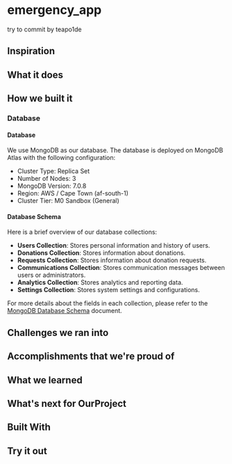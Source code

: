 # emergency_app

try to commit by teapo1de


## Inspiration

## What it does

## How we built it

### Database 

#### Database

We use MongoDB as our database. The database is deployed on MongoDB Atlas with the following configuration:

- Cluster Type: Replica Set
- Number of Nodes: 3
- MongoDB Version: 7.0.8
- Region: AWS / Cape Town (af-south-1)
- Cluster Tier: M0 Sandbox (General)

#### Database Schema

Here is a brief overview of our database collections:

- **Users Collection**: Stores personal information and history of users.
- **Donations Collection**: Stores information about donations.
- **Requests Collection**: Stores information about donation requests.
- **Communications Collection**: Stores communication messages between users or administrators.
- **Analytics Collection**: Stores analytics and reporting data.
- **Settings Collection**: Stores system settings and configurations.

For more details about the fields in each collection, please refer to the [MongoDB Database Schema](MongoDB_Database_Schema.md) document.

## Challenges we ran into

## Accomplishments that we're proud of

## What we learned

## What's next for OurProject

## Built With

## Try it out


